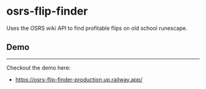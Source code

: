 # osrs-flip-finder

Uses the OSRS wiki API to find profitable flips on old school runescape.

## Demo

---

Checkout the demo here:

- <https://osrs-flip-finder-production.up.railway.app/>
